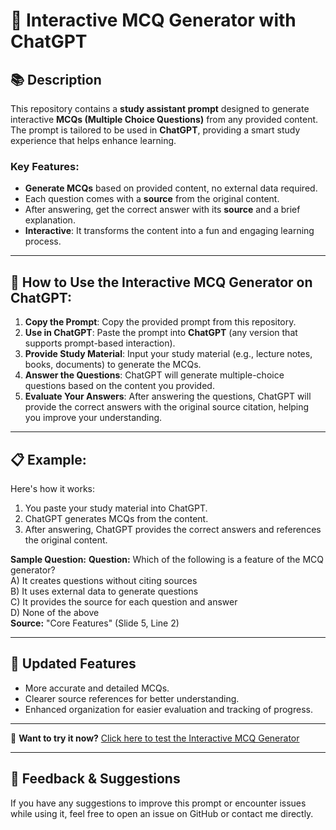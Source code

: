 # 🧠 Interactive MCQ Generator with ChatGPT

## 📚 Description
This repository contains a **study assistant prompt** designed to generate interactive **MCQs (Multiple Choice Questions)** from any provided content. The prompt is tailored to be used in **ChatGPT**, providing a smart study experience that helps enhance learning.

### Key Features:
- **Generate MCQs** based on provided content, no external data required.
- Each question comes with a **source** from the original content.
- After answering, get the correct answer with its **source** and a brief explanation.
- **Interactive**: It transforms the content into a fun and engaging learning process.

---

## 🔧 How to Use the Interactive MCQ Generator on ChatGPT:
1. **Copy the Prompt**: Copy the provided prompt from this repository.
2. **Use in ChatGPT**: Paste the prompt into **ChatGPT** (any version that supports prompt-based interaction).
3. **Provide Study Material**: Input your study material (e.g., lecture notes, books, documents) to generate the MCQs.
4. **Answer the Questions**: ChatGPT will generate multiple-choice questions based on the content you provided.
5. **Evaluate Your Answers**: After answering the questions, ChatGPT will provide the correct answers with the original source citation, helping you improve your understanding.

---

## 📋 Example:
Here's how it works:
1. You paste your study material into ChatGPT.
2. ChatGPT generates MCQs from the content.
3. After answering, ChatGPT provides the correct answers and references the original content.

**Sample Question:**
**Question:** Which of the following is a feature of the MCQ generator?  
A) It creates questions without citing sources  
B) It uses external data to generate questions  
C) It provides the source for each question and answer  
D) None of the above  
**Source:** "Core Features" (Slide 5, Line 2)

---

## 📝 Updated Features
- More accurate and detailed MCQs.
- Clearer source references for better understanding.
- Enhanced organization for easier evaluation and tracking of progress.

---

🔗 **Want to try it now?** [Click here to test the Interactive MCQ Generator](https://lnkd.in/eeBGQryG)

---

## 💬 Feedback & Suggestions
If you have any suggestions to improve this prompt or encounter issues while using it, feel free to open an issue on GitHub or contact me directly.
